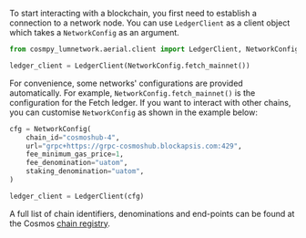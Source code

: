 To start interacting with a blockchain, you first need to establish a connection to a network node. You can use `LedgerClient` as a client object which takes a `NetworkConfig` as an argument.

```python
from cosmpy_lumnetwork.aerial.client import LedgerClient, NetworkConfig

ledger_client = LedgerClient(NetworkConfig.fetch_mainnet())
```

For convenience, some networks' configurations are provided automatically. For example, `NetworkConfig.fetch_mainnet()` is the configuration for the Fetch ledger. If you want to interact with other chains, you can customise `NetworkConfig` as shown in the example below:

```python
cfg = NetworkConfig(
    chain_id="cosmoshub-4",
    url="grpc+https://grpc-cosmoshub.blockapsis.com:429",
    fee_minimum_gas_price=1,
    fee_denomination="uatom",
    staking_denomination="uatom",
)

ledger_client = LedgerClient(cfg)
```

A full list of chain identifiers, denominations and end-points can be found at the Cosmos [chain registry](https://github.com/cosmos/chain-registry/).

